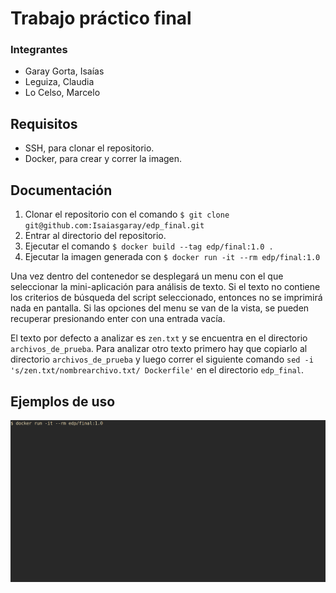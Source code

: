 # Trabajo práctico final

### Integrantes
- Garay Gorta, Isaías
- Leguiza, Claudia
- Lo Celso, Marcelo

## Requisitos

* SSH, para clonar el repositorio.
* Docker, para crear y correr la imagen.

## Documentación

1. Clonar el repositorio con el comando `$ git clone git@github.com:Isaiasgaray/edp_final.git`
2. Entrar al directorio del repositorio.
3. Ejecutar el comando `$ docker build --tag edp/final:1.0 .`
4. Ejecutar la imagen generada con `$ docker run -it --rm edp/final:1.0`

Una vez dentro del contenedor se desplegará un menu con el que seleccionar la 
mini-aplicación para análisis de texto. Si el texto no contiene los criterios de
búsqueda del script seleccionado, entonces no se imprimirá nada en pantalla.
Si las opciones del menu se van de la vista, se pueden recuperar presionando enter
con una entrada vacía.

El texto por defecto a analizar es `zen.txt` y se encuentra en el directorio 
`archivos_de_prueba`. Para analizar otro texto primero hay que copiarlo al
directorio `archivos_de_prueba` y luego correr el siguiente comando 
`sed -i 's/zen.txt/nombrearchivo.txt/ Dockerfile'` en el directorio 
`edp_final`.

## Ejemplos de uso

![](img/1.gif)
